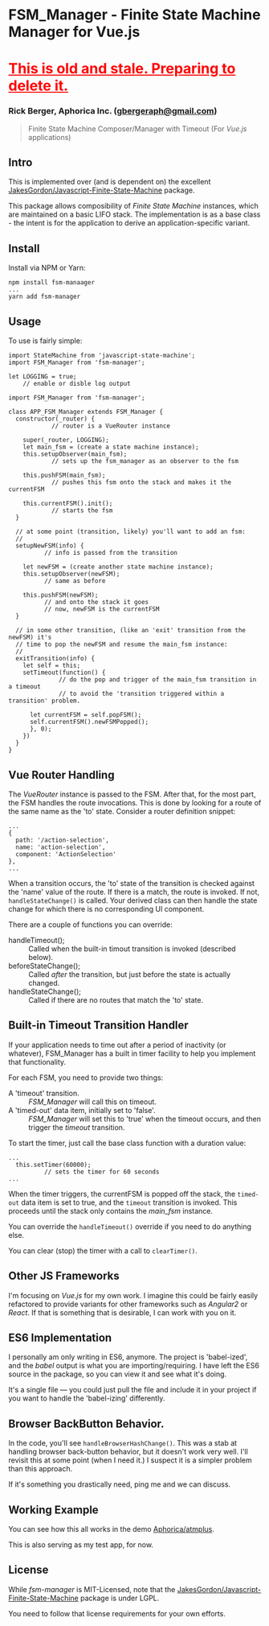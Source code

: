 # FSM_Manager - Finite State Machine Manager for Vue.js

<h1 style='color:red;text-decoration:underline'>This is old and stale.  Preparing to delete it.</h1> 

### Rick Berger, Aphorica Inc. (gbergeraph@gmail.com)

> Finite State Machine Composer/Manager with Timeout
> (For _Vue.js_ applications)

## Intro
This is implemented over (and is dependent on) the excellent
<a href="https://github.com/jakesgordon/javascript-state-machine">
JakesGordon/Javascript-Finite-State-Machine</a> package.

This package allows composibility of _Finite State Machine_ instances, which
are maintained on a basic LIFO stack.  The implementation is as
a base class - the intent is for the application to derive an
application-specific variant.

## Install
Install via NPM or Yarn:
```
npm install fsm-manaager
...
yarn add fsm-manager
```
## Usage
To use is fairly simple:
```
import StateMachine from 'javascript-state-machine';
import FSM_Manager from 'fsm-manager';

let LOGGING = true;
    // enable or disble log output

import FSM_Manager from 'fsm-manager';

class APP_FSM_Manager extends FSM_Manager {
  constructor(_router) {
            // router is a VueRouter instance

    super(_router, LOGGING);
    let main_fsm = (create a state machine instance);
    this.setupObserver(main_fsm);
            // sets up the fsm_manager as an observer to the fsm

    this.pushFSM(main_fsm);
            // pushes this fsm onto the stack and makes it the currentFSM

    this.currentFSM().init();
            // starts the fsm
  }

  // at some point (transition, likely) you'll want to add an fsm:
  //
  setupNewFSM(info) {
          // info is passed from the transition

    let newFSM = (create another state machine instance);
    this.setupObserver(newFSM);
          // same as before

    this.pushFSM(newFSM);
          // and onto the stack it goes
          // now, newFSM is the currentFSM
  }

  // in some other transition, (like an 'exit' transition from the newFSM) it's
  // time to pop the newFSM and resume the main_fsm instance:
  //
  exitTransition(info) {
    let self = this;
    setTimeout(function() {
              // do the pop and trigger of the main_fsm transition in a timeout
              // to avoid the 'transition triggered within a transition' problem.

      let currentFSM = self.popFSM();
      self.currentFSM().newFSMPopped();
      }, 0);
    })
  }
}
```

## Vue Router Handling
The _VueRouter_ instance is passed to the FSM.  After that, for the most part, the FSM
handles the route invocations.  This is done by looking for a route of the same name
as the 'to' state.  Consider a router definition snippet:
```
...
{
  path: '/action-selection',
  name: 'action-selection',
  component: 'ActionSelection'
},
...
```
When a transition occurs, the 'to' state of the transition is checked against the 'name' value of the route.  If there is a match, the route is invoked.  If not,
`handleStateChange()` is called.  Your derived class can then handle the state change
for which there is no corresponding UI component.

There are a couple of functions you can override:

<dl>
<dt>handleTimeout();</dt>
<dd>
Called when the built-in timout transition is invoked (described below).</dd>
<dt>beforeStateChange();</dt>
<dd>
Called <em>after</em> the transition, but just before the state is actually changed.</dd>
<dt>handleStateChange();</dt>
<dd>
Called if there are no routes that match the 'to' state.</dd>
</dl>

## Built-in Timeout Transition Handler
If your application needs to time out after a period of inactivity (or whatever),
FSM_Manager has a built in timer facility to help you implement that functionality.

For each FSM, you need to provide two things:
<dl>
<dt>A 'timeout' transition.</dt>
<dd>
<em>FSM_Manager</em> will call this on timeout.</></dd>
<dt>A 'timed-out' data item, initially set to 'false'.</dt>
<dd>
<em>FSM_Manager</em> will set this to 'true' when the timeout occurs,
and then trigger the <em>timeout</em> transition.  
</dl>

To start the timer, just call the base class function with a duration value:
```
...
  this.setTimer(60000);
          // sets the timer for 60 seconds
...
```

When the timer triggers, the currentFSM is popped off the stack, the `timed-out` data
item is set to true, and the `timeout` transition is invoked.  This proceeds until the
stack only contains the _main_fsm_ instance.

You can override the `handleTimeout()` override if you need to do anything else.

You can clear (stop) the timer with a call to `clearTimer()`. 

## Other JS Frameworks
I'm focusing on _Vue.js_ for my own work.  I imagine this could be fairly easily refactored
to provide variants for other frameworks such as _Angular2_ or _React_.  If that is something that is desirable, I can work with you on it.

## ES6 Implementation
I personally am only writing in ES6, anymore.  The project is 'babel-ized', and the
_babel_ output is what you are importing/requiring.  I have left the ES6 source in
the package, so you can view it and see what it's doing.

It's a single file &mdash; you could just pull the file and include it in your project
if you want to handle the 'babel-izing' differently.

## Browser BackButton Behavior.
In the code, you'll see `handleBrowserHashChange()`.  This was a stab at handling
browser back-button behavior, but it doesn't work very well.  I'll revisit this
at some point (when I need it.)  I suspect it is a simpler problem than this approach.

If it's something you drastically need, ping me and we can discuss.

## Working Example
You can see how this all works in the demo <a href="https://github.com/Aphorica/atmplus">
Aphorica/atmplus</a>.

This is also serving as my test app, for now.

## License
While _fsm-manager_ is MIT-Licensed, note that the
<a href="https://github.com/jakesgordon/javascript-state-machine">
JakesGordon/Javascript-Finite-State-Machine</a> package is under LGPL.

You need to follow that license requirements for your own efforts.

